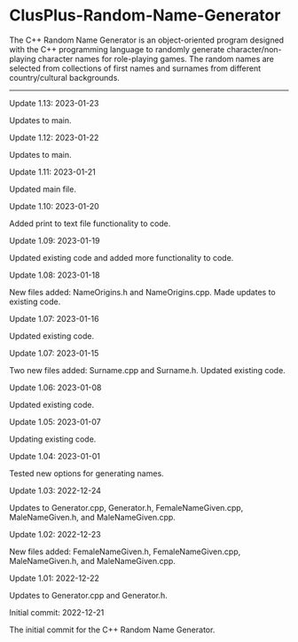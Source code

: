 # ClusPlus-Random-Name-Generator
The C++ Random Name Generator is an object-oriented program designed with the C++ programming language to randomly generate character/non-playing character names for role-playing games.  The random names are selected from collections of first names and surnames from different country/cultural backgrounds.  

------------


Update 1.13: 2023-01-23

Updates to main.


Update 1.12: 2023-01-22

Updates to main.


Update 1.11: 2023-01-21

Updated main file.


Update 1.10: 2023-01-20

Added print to text file functionality to code.


Update 1.09: 2023-01-19

Updated existing code and added more functionality to code.


Update 1.08: 2023-01-18

New files added: NameOrigins.h and NameOrigins.cpp.  Made updates to existing code.


Update 1.07: 2023-01-16

Updated existing code.


Update 1.07: 2023-01-15

Two new files added: Surname.cpp and Surname.h.  Updated existing code.



Update 1.06: 2023-01-08

Updated existing code.



Update 1.05: 2023-01-07

Updating existing code.



Update 1.04: 2023-01-01

Tested new options for generating names.


Update 1.03: 2022-12-24

Updates to Generator.cpp, Generator.h, FemaleNameGiven.cpp, MaleNameGiven.h, and MaleNameGiven.cpp.

Update 1.02: 2022-12-23

New files added: FemaleNameGiven.h, FemaleNameGiven.cpp, MaleNameGiven.h, and MaleNameGiven.cpp.


Update 1.01: 2022-12-22

Updates to Generator.cpp and Generator.h.


Initial commit: 2022-12-21

The initial commit for the C++ Random Name Generator.
